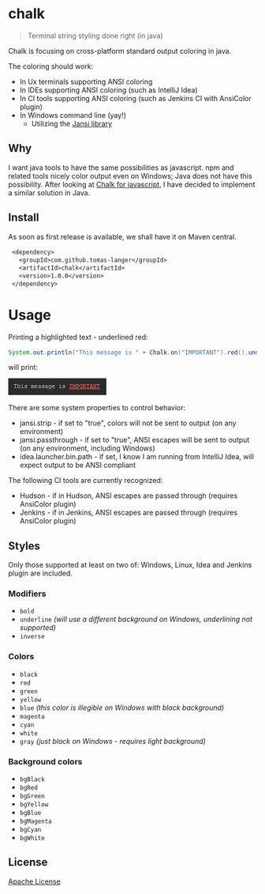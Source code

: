 # chalk
> Terminal string styling done right (in java)

Chalk is focusing on cross-platform standard output coloring in java.

The coloring should work:
* In Ux terminals supporting ANSI coloring
* In IDEs supporting ANSI coloring (such as IntelliJ Idea)
* In CI tools supporting ANSI coloring (such as Jenkins CI with AnsiColor plugin)
* In Windows command line (yay!)
    * Utilizing the [Jansi library](https://github.com/fusesource/jansi)

## Why
I want java tools to have the same possibilities as javascript.
npm and related tools nicely color output even on Windows;
Java does not have this possibility.
After looking at [Chalk for javascript](https://github.com/chalk/chalk), I have decided
to implement a similar solution in Java.

## Install
As soon as first release is available, we shall have it on Maven
 central.

     <dependency>
       <groupId>com.github.tomas-langer</groupId>
       <artifactId>chalk</artifactId>
       <version>1.0.0</version>
     </dependency>

# Usage
Printing a highlighted text - underlined red:

```java
System.out.println("This message is " + Chalk.on("IMPORTANT").red().underline());
```

will print:

![screenshot](/doc/colored_example.png)

There are some system properties to control behavior:
* jansi.strip - if set to "true", colors will not be sent to output (on any environment)
* jansi.passthrough - if set to "true", ANSI escapes will be sent to output (on any environment, including Windows)
* idea.launcher.bin.path - if set, I know I am running from IntelliJ Idea, will expect output to be ANSI compliant

The following CI tools are currently recognized:
* Hudson - if in Hudson, ANSI escapes are passed through (requires AnsiColor plugin)
* Jenkins - if in Jenkins, ANSI escapes are passed through (requires AnsiColor plugin)

## Styles
Only those supported at least on two of: Windows, Linux, Idea and Jenkins plugin are included.

### Modifiers

- `bold`
- `underline` *(will use a different background on Windows, underlining not supported)*
- `inverse`

### Colors

- `black`
- `red`
- `green`
- `yellow`
- `blue` *(this color is illegible on Windows with black background)*
- `magenta`
- `cyan`
- `white`
- `gray` *(just black on Windows - requires light background)*

### Background colors

- `bgBlack`
- `bgRed`
- `bgGreen`
- `bgYellow`
- `bgBlue`
- `bgMagenta`
- `bgCyan`
- `bgWhite`



## License

[Apache License](http://www.apache.org/licenses/)